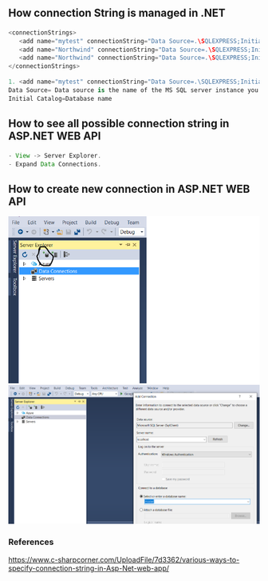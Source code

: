 ## How connection String is managed in .NET ##
```java
<connectionStrings>  
   <add name="mytest" connectionString="Data Source=.\SQLEXPRESS;Initial Catalog=mytest;Integrated Security=True;" providerName="System.Data.SqlClient" />  
   <add name="Northwind" connectionString="Data Source=.\SQLEXPRESS;Initial Catalog=Northwind;Integrated Security=True;" providerName="System.Data.SqlClient" />  
   <add name="Northwind" connectionString="Data Source=.\SQLEXPRESS;Initial Catalog=databasename;uid=sa;pwd=sa;" providerName="System.Data.SqlClient" />  
</connectionStrings>  
```

```c#
1. <add name="mytest" connectionString="Data Source=.\SQLEXPRESS;Initial Catalog=mytest;Integrated Security=True;" providerName="System.Data.SqlClient" />  
Data Source= Data source is the name of the MS SQL server instance you are connecting to
Initial Catalog=Database name
```

## How to see all possible connection string in ASP.NET WEB API ##
```java
- View -> Server Explorer.
- Expand Data Connections.
```
## How to create new connection in ASP.NET WEB API
<img src="Connect1.png"/>

<br/>
<img src="Connect2.png"/>

### References ###
https://www.c-sharpcorner.com/UploadFile/7d3362/various-ways-to-specify-connection-string-in-Asp-Net-web-app/
